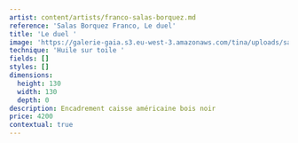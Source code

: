 ```yaml
---
artist: content/artists/franco-salas-borquez.md
reference: 'Salas Borquez Franco, Le duel'
title: 'Le duel '
image: 'https://galerie-gaia.s3.eu-west-3.amazonaws.com/tina/uploads/salas-borquez-franco/franco-salas-borquez-galerie-gaia-Le duel 130 x 130 cm huile sur toile 2021.JPG'
technique: 'Huile sur toile '
fields: []
styles: []
dimensions:
  height: 130
  width: 130
  depth: 0
description: Encadrement caisse américaine bois noir
price: 4200
contextual: true
---
```


